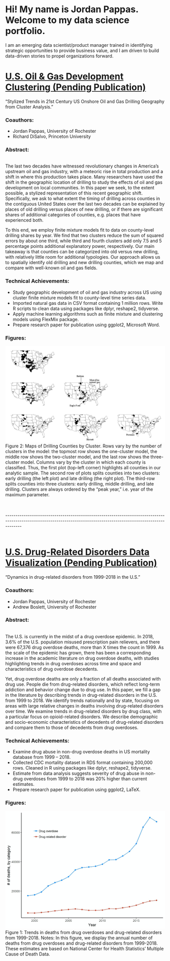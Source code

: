 # Hi! My name is Jordan Pappas. Welcome to my data science portfolio. 
I am an emerging data scientist/product manager trained in identifying strategic opportunities to provide business value, and I am driven to build data-driven stories to propel organizations forward.

# [U.S. Oil & Gas Development Clustering (Pending Publication)](https://github.com/jordanjpappas/Oil_Gas_Cluster_Analysis)
“Stylized Trends in 21st Century US Onshore Oil and Gas Drilling Geography from Cluster Analysis.”

### Coauthors:
- Jordan Pappas, University of Rochester
- Richard DiSalvo, Princeton University

### Abstract:
<br /> The last two decades have witnessed revolutionary changes in America’s upstream oil and gas industry, with a meteoric rise in total production and a shift in where this production takes place. Many researchers have used the shift in the geographic location of drilling to study the effects of oil and gas development on local communities. In this paper we seek, to the extent possible, a stylized representation of this recent geographic shift. Specifically, we ask to what extent the timing of drilling across counties in the contiguous United States over the last two decades can be explained by places of old drilling versus places of new drilling, or if there are significant shares of additional categories of counties, e.g. places that have experienced both. 

To this end, we employ finite mixture models fit to data on county-level drilling shares by year. We find that two clusters reduce the sum of squared errors by about one third, while third and fourth clusters add only 7.5 and 5 percentage points additional explanatory power, respectively. Our main takeaway is that counties can be categorized into old versus new drilling, with relatively little room for additional typologies. Our approach allows us to spatially identify old drilling and new drilling counties, which we map and compare with well-known oil and gas fields.

### Technical Achievements:
- Study geographic development of oil and gas industry across US using cluster finite mixture models fit to county-level time series data.
- Imported natural gas data in CSV format containing 1 million rows. Write R scripts to clean data using packages like dplyr, reshape2, tidyverse.
- Apply machine learning algorithms such as finite mixture and clustering models using FlexMix package.
- Prepare research paper for publication using ggplot2, Microsoft Word.

### Figures:

![](/images/O&G-cluster_maps.png)
Figure 2: Maps of Drilling Counties by Cluster. Rows vary by the number of clusters in the model: the topmost row shows the one-cluster model, the middle row shows the two-cluster model, and the last row shows the three-cluster model. Columns vary by the cluster in which each county is classified. Thus, the first plot (top-left corner) highlights all counties in our analytic sample. The second row of plots splits counties into two clusters: early drilling (the left plot) and late drilling (the right plot). The third-row splits counties into three clusters: early drilling, middle drilling, and late drilling. Clusters are always ordered by the “peak year,” i.e. year of the maximum parameter.



<br /> 
<br /> 
--------------------------------------------------------------------------------------------------------------------------------------------------------------------
<br /> 
<br /> 



# [U.S. Drug-Related Disorders Data Visualization (Pending Publication)](https://github.com/jordanjpappas/Opioid_Dynamics)
“Dynamics in drug-related disorders from 1999-2018 in the U.S.”

### Coauthors:
- Jordan Pappas, University of Rochester
- Andrew Boslett, University of Rochester

### Abstract:
<br /> The U.S. is currently in the midst of a drug overdose epidemic. In 2018, 3.6% of the U.S. population misused prescription pain relievers, and there were 67,376 drug overdose deaths, more than X times the count in 1999. As the scale of the epidemic has grown, there has been a corresponding increase in the academic literature on drug overdose deaths, with studies highlighting trends in drug overdoses across time and space and characteristics of drug overdose decedents. 

Yet, drug overdose deaths are only a fraction of all deaths associated with drug use. People die from drug-related disorders, which reflect long-term addiction and behavior change due to drug use. In this paper, we fill a gap in the literature by describing trends in drug-related disorders in the U.S. from 1999 to 2018. We identify trends nationally and by state, focusing on areas with large relative changes in deaths involving drug-related disorders over time. We examine trends in drug-related disorders by drug class, with a particular focus on opioid-related disorders. We describe demographic and socio-economic characteristics of decedents of drug-related disorders and compare them to those of decedents from drug overdoses. 

### Technical Achievements:
- Examine drug abuse in non-drug overdose deaths in US mortality database from 1999 – 2018.
- Collected CDC mortality dataset in RDS format containing 200,000 rows. Cleaned in R using packages like dplyr, reshape2, tidyverse.
- Estimate from data analysis suggests severity of drug abuse in non-drug overdoses from 1999 to 2018 was 20% higher than current estimates.
- Prepare research paper for publication using ggplot2, LaTeX.

### Figures:

![](/images/OP-overdose_and_disorder_trends.png)
Figure 1: Trends in deaths from drug overdoses and drug-related disorders from 1999-2018. Notes: In this figure, we display the annual number of deaths from drug overdoses and drug-related disorders from 1999-2018. These estimates are based on National Center for Health Statistics’ Multiple Cause of Death Data. 
